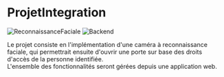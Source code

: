 # ProjetIntegration

![ReconnaissanceFaciale](https://github.com/ikramjaujate/ProjetIntegration/workflows/ReconnaissanceFaciale/badge.svg?branch=develop)
![Backend](https://github.com/ikramjaujate/ProjetIntegration/workflows/Backend/badge.svg?branch=develop)

Le projet consiste en l'implémentation d'une caméra à reconnaissance faciale, qui permettrait ensuite d'ouvrir une porte sur base des droits d'accès de la personne identifiée. <br>
L'ensemble des fonctionnalités seront gérées depuis une application web.
